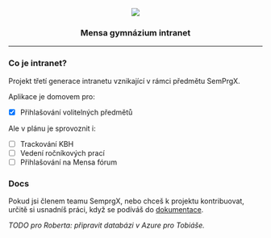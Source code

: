 ﻿<p align="center">
  <a href="https://github.com/Xopabyteh/Seminary_PrimirestSharp">
    <img src="https://avatars.githubusercontent.com/u/91312705?s=250&v=250" />
  </a>
</p>

<h3 align="center">Mensa gymnázium intranet</h3>
<hr>

### Co je intranet?
Projekt třetí generace intranetu vznikající v rámci předmětu SemPrgX.

Aplikace je domovem pro:
- [x] Přihlašování volitelných předmětů

Ale v plánu je sprovoznit i:
- [ ] Trackování KBH
- [ ] Vedení ročníkových prací 
- [ ] Přihlašování na Mensa fórum

### Docs
Pokud jsi členem teamu SemprgX, nebo chceš k projektu kontribuovat,
určitě si usnadníš práci, když se podíváš do [dokumentace](/doc/README.md).

_TODO pro Roberta: připravit databázi v Azure pro Tobiáše._
